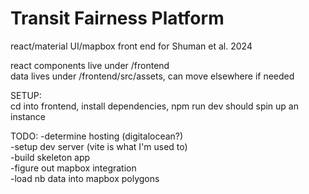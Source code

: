 # Transit Fairness Platform
react/material UI/mapbox front end for Shuman et al. 2024

react components live under /frontend\
data lives under /frontend/src/assets, can move elsewhere if needed

SETUP:\
cd into frontend, install dependencies, npm run dev should spin up an instance

TODO:
-determine hosting (digitalocean?)\
-setup dev server (vite is what I'm used to)\
-build skeleton app\
-figure out mapbox integration\
    -load nb data into mapbox polygons
